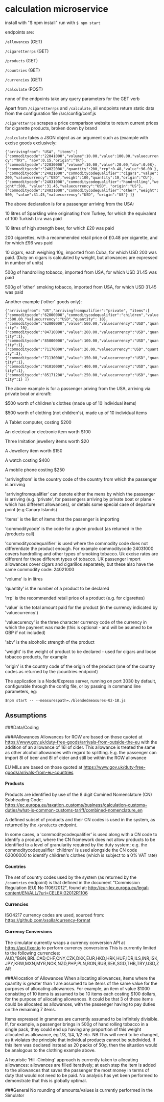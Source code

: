 # calculation microservice

install with "$ npm install"
run with `$ npm start`

endpoints are:

`/allowances` (GET)

`/cigaretterrps` (GET)

`/products` (GET)

`/countries` (GET)

`/currencies` (GET)

`/calculate` (POST)

none of the endpoints take any query parameters for the GET verb

Apart from `/cigaretterrps` and `/calculate`, all endpoints return static data from the configuration file /src/config/conf.js

`/cigaretterrps` scrapes a price comparison website to return current prices for cigarette products, broken down by brand

`/calculate` takes a JSON object as an argument such as (example with excise goods exclusively:

`{"arrivingfrom": "USA",
"items":[
{"commoditycode":"22041000","volume":10.00,"value":100.00,"valuecurrency":"TRY", "abv":0.15,"origin":"TR"},
{"commoditycode":"22030000","volume":10.00,"value":20.00,"abv":0.08},
{"commoditycode":"24022000","quantity":200,"rrp":0.48,"value":96.00 },
{"commoditycode":"24021000","commoditycodequalifier":"cigars","value":200,"valuecurrency":"USD","weight":100,"quantity":10,"origin":"CU"},
{"commoditycode":"24031000","commoditycodequalifier":"handrolling","weight":500, "value":31.45,"valuecurrency":"USD", "origin":"US"},
{"commoditycode":"24031000","commoditycodequalifier":"other","weight":500, "value":31.45,"valuecurrency":"USD", "origin":"US"}
]}`

The above declaration is for a passenger arriving from the USA:

10 litres of Sparkling wine originating from Turkey, for which the equivalent of 100 Turkish Lira was paid

10 litres of high strength beer, for which £20 was paid

200 cigarettes, with a recommended retail price of £0.48 per cigarette, and for which £96 was paid

10 cigars, each weighing 10g, imported from Cuba, for which USD 200 was paid. (Duty on cigars is calculated by weight, but allowances are expressed in number of units)

500g of handrolling tobacco, imported from USA, for which USD 31.45 was paid

500g of 'other' smoking tobacco, imported from USA, for which USD 31.45 was paid

Another example ('other' goods only):

`{"arrivingfrom": "US","arrivingfromqualifier":"private",
"items":[
  {"commoditycode":"62000000","commoditycodequalifier":"children","value":500.00,"valuecurrency":"USD","quantity": 10},
  {"commoditycode":"62000000","value":500.00,"valuecurrency":"USD","quantity": 10},
  {"commoditycode":"84710000","value":200.00,"valuecurrency":"USD","quantity":1},
  {"commoditycode":"85000000","value":100.00,"valuecurrency":"USD","quantity":1},
  {"commoditycode":"71170000","value":20.00,"valuecurrency":"USD","quantity":3},
  {"commoditycode":"71130000","value":150.00,"valuecurrency":"USD","quantity":1},
  {"commoditycode":"91010000","value":400.00,"valuecurrency":"USD","quantity":1},
  {"commoditycode":"85171200","value":250.00,"valuecurrency":"USD","quantity":1}
]}`

The above example is for a passenger ariving from the USA, arriving via private boat or aircraft:

$500 worth of children's clothes (made up of 10 individual items)

$500 worth of clothing (not children's), made up of 10 individual items

A Tablet computer, costing $200

An electrical or electronic item worth $100

Three Imitation jewellery items worth $20

A Jewellery item worth $150

A watch costing $400

A mobile phone costing $250



'arrivingfrom' is the country code of the country from which the passenger is arriving

'arrivingfromqualifier' can denote either the mens by which the passenger is arriving (e.g. 'private', for passengers arriving by private boat or plane - which has different allowances), or details some special case of departure point (e.g Canary Islands)

'items' is the list of items that the passenger is importing

'commoditycode' is the code for a given product (as returned in the /products call)

'commoditycodequalifier' is used where the commodity code does not differentiate the product enough. For example commoditycode 24031000 covers handrolling and other types of smoking tobacco. Uk excise rates are different for these different types of tobacco. UK passenger import allowances cover cigars and cigarillos separately, but these also have the same commodity code: 24021000

'volume' is in litres

'quantity' is the number of a product to be declared

'rrp' is the recommended retail price of a product (e.g. for cigarettes)

'value' is the total amount paid for the product (in the currency indicated by 'valuecurrency')

'valuecurency' is the three character currency code of the currency in which the payment was made (this is optional - and will be asumed to be GBP if not included)

 'abv' is the alcoholic strength of the product

 'weight' is the weight of product to be declared - used for cigars and loose tobacco products, for example

 'origin' is the country code of the origin of the product (one of the country codes as returned by the /countries endpoint)


The application is a Node/Express server, running on port 3030 by default, configurable through the config file, or by passing in command line parameters, eg:

`$npm start -- --measurespath=./blendedmeasures-02-18.js`

## Assumptions

###Data/Coding

####Allowances
Allowances for ROW are based on those quoted at https://www.gov.uk/duty-free-goods/arrivals-from-outside-the-eu with the addition of an allowance of 16l of cider. This allowance is treated the same as other alcohol allowances with regard to splitting. E.g. the passenger can import 8l of beer and 8l of cider and still be within the ROW allowance

EU MILs are based on those quoted at https://www.gov.uk/duty-free-goods/arrivals-from-eu-countries

#### Products
Products are identified by use of the 8 digit Comined Nomenclature (CN) Subheading Code: https://ec.europa.eu/taxation_customs/business/calculation-customs-duties/what-is-common-customs-tariff/combined-nomenclature_en

A defined subset of products and their CN codes is used in the system, as returned by the `/products` endpoint. 

In some cases, a 'commoditycodequalifier' is used along with a CN code to identify a product, where the CN framework does not allow products to be identified to a level of granularity required by the duty system; e.g. the commoditycodequalifier 'children' is used alongside the CN code 62000000 to identify children's clothes (which is subject to a 0% VAT rate)


#### Countries
The set of country codes used by the system (as returned by the `/countries` endpoint) is that defined in the document "Commission Regulation (EU) No 1106/2012", found at: http://eur-lex.europa.eu/legal-content/EN/ALL/?uri=CELEX:32012R1106

#### Currencies
ISO4217 currency codes are used, sourced from: https://github.com/xsolla/currency-format

#### Currency Conversions
The simulator currently wraps a currency conversion API at https://api.fixer.io to perform currency conversions
This is currently limited to the following currencies:
AUD,"BGN,BRL,CAD,CHF,CNY,CZK,DKK,EUR,HKD,HRK,HUF,IDR,ILS,INR,ISK,JPY,KRW,MXN,MYR,NOK,NZD,PHP,PLN,RON,RUB,SEK,SGD,THB,TRY,USD,ZAR


###Allocation of Allowances
When allocating allowances, items where the quantity is greater than 1 are assumed to be items of the same value for the purposes of allocating allowances. For example, an item of value $1000 consisting of 10 items is assumed to be 10 items each costing $100 dollars, for the purpose of allocating allowances. It could be that 3 of these items could be allocated as allowances, with the passenger having to pay duties on the remaining 7 items.

Items expressed in grammes are currently assumed to be infinitely divisible. If, for example, a passenger brings in 500g of hand rolling tobacco in a single pack, they could end up having any proportion of this weight  allocated as allowance, eg 1/3, 1/4, 1/2 etc. NB This will need to be changed, as it violates the principle that individual products cannot be subdivided. If this item was declared instead as 20 packs of 50g, then the situation would be analogous to the clothing example above.

A heuristic 'Hill-Cimbing' approach is currently taken to allocating allowances: allowances are filled iteratively; at each step the item is added to the allowances that saves the passenger the most money in terms of duty that would not need to be paid. No analysis has yet been performed to demonstrate that this is globally optimal. 

###General
No rounding of amounts/values is currently performed in the Simulator




